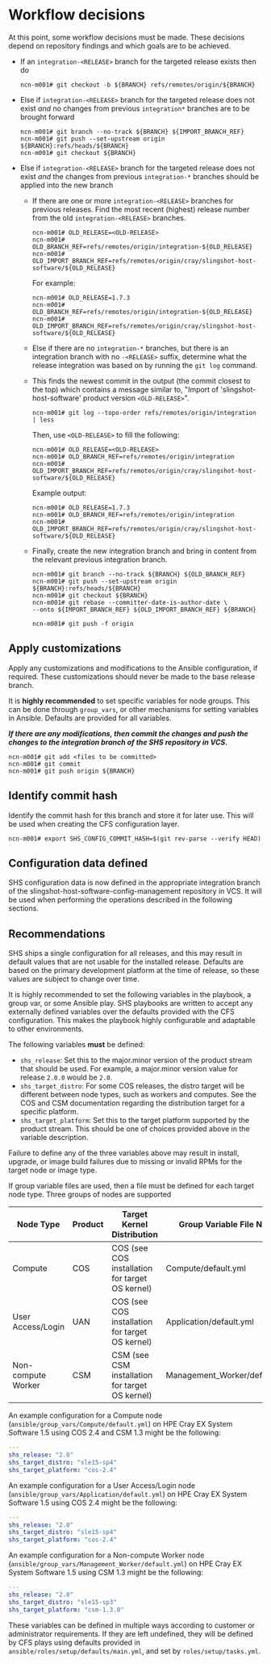 
# Workflow decisions

At this point, some workflow decisions must be made. These decisions depend on repository findings and which goals are to be achieved.

- If an `integration-<RELEASE>` branch for the targeted release exists then do

  ```screen
  ncn-m001# git checkout -b ${BRANCH} refs/remotes/origin/${BRANCH}
  ```

- Else if `integration-<RELEASE>` branch for the targeted release does not exist _and_ no changes from previous `integration*` branches are to be brought forward

  ```screen
  ncn-m001# git branch --no-track ${BRANCH} ${IMPORT_BRANCH_REF}
  ncn-m001# git push --set-upstream origin ${BRANCH}:refs/heads/${BRANCH}
  ncn-m001# git checkout ${BRANCH}
  ```

- Else if `integration-<RELEASE>` branch for the targeted release does not exist _and_ the changes from previous `integration-*` branches should be applied into the new branch

  - If there are one or more `integration-<RELEASE>` branches for previous releases. Find the most recent (highest) release number from the old `integration-<RELEASE>` branches.

    ```screen
    ncn-m001# OLD_RELEASE=<OLD-RELEASE>
    ncn-m001# OLD_BRANCH_REF=refs/remotes/origin/integration-${OLD_RELEASE}
    ncn-m001# OLD_IMPORT_BRANCH_REF=refs/remotes/origin/cray/slingshot-host-software/${OLD_RELEASE}
    ```

    For example:

    ```screen
    ncn-m001# OLD_RELEASE=1.7.3
    ncn-m001# OLD_BRANCH_REF=refs/remotes/origin/integration-${OLD_RELEASE}
    ncn-m001# OLD_IMPORT_BRANCH_REF=refs/remotes/origin/cray/slingshot-host-software/${OLD_RELEASE}
    ```

  - Else if there are no `integration-*` branches, but there is an integration branch with no `-<RELEASE>` suffix, determine what the release integration was based on by running the `git log` command.
  - This finds the newest commit in the output (the commit closest to the top) which contains a message similar to, "Import of 'slingshot-host-software' product version `<OLD-RELEASE>`".

    ```screen
    ncn-m001# git log --topo-order refs/remotes/origin/integration | less
    ```

    Then, use `<OLD-RELEASE>` to fill the following:

    ```screen
    ncn-m001# OLD_RELEASE=<OLD-RELEASE>
    ncn-m001# OLD_BRANCH_REF=refs/remotes/origin/integration
    ncn-m001# OLD_IMPORT_BRANCH_REF=refs/remotes/origin/cray/slingshot-host-software/${OLD_RELEASE}
    ```

    Example output:

    ```screen
    ncn-m001# OLD_RELEASE=1.7.3
    ncn-m001# OLD_BRANCH_REF=refs/remotes/origin/integration
    ncn-m001# OLD_IMPORT_BRANCH_REF=refs/remotes/origin/cray/slingshot-host-software/${OLD_RELEASE}
    ```

  - Finally, create the new integration branch and bring in content from the relevant previous integration branch.

    ```screen
    ncn-m001# git branch --no-track ${BRANCH} ${OLD_BRANCH_REF}
    ncn-m001# git push --set-upstream origin ${BRANCH}:refs/heads/${BRANCH}
    ncn-m001# git checkout ${BRANCH}
    ncn-m001# git rebase --committer-date-is-author-date \
    --onto ${IMPORT_BRANCH_REF} ${OLD_IMPORT_BRANCH_REF} ${BRANCH}

    ncn-m001# git push -f origin
    ```

## Apply customizations

Apply any customizations and modifications to the Ansible configuration, if required.
These customizations should never be made to the base release branch.

It is **highly recommended** to set specific variables for node groups.
This can be done through `group_vars`, or other mechanisms for setting variables in Ansible.
Defaults are provided for all variables.

**_If there are any modifications, then commit the changes and push the changes to the integration branch of the SHS repository in VCS._**

```screen
ncn-m001# git add <files to be committed>
ncn-m001# git commit
ncn-m001# git push origin ${BRANCH}
```

## Identify commit hash

Identify the commit hash for this branch and store it for later use.
This will be used when creating the CFS configuration layer.

```screen
ncn-m001# export SHS_CONFIG_COMMIT_HASH=$(git rev-parse --verify HEAD)
```

## Configuration data defined

SHS configuration data is now defined in the appropriate integration branch of the slingshot-host-software-config-management repository in VCS.
It will be used when performing the operations described in the following sections.

## Recommendations

SHS ships a single configuration for all releases, and this may result in default values that are not usable for the installed release.
Defaults are based on the primary development platform at the time of release, so these values are subject to change over time.

It is highly recommended to set the following variables in the playbook, a group var, or some Ansible play.
SHS playbooks are written to accept any externally defined variables over the defaults provided with the CFS configuration.
This makes the playbook highly configurable and adaptable to other environments.

The following variables **must** be defined:

- `shs_release`: Set this to the major.minor version of the product stream that should be used. For example, a major.minor version value for release `2.0.0` would be `2.0`.
- `shs_target_distro`: For some COS releases, the distro target will be different between node types, such as workers and computes. See the COS and CSM documentation regarding the distribution target for a specific platform.
- `shs_target_platform`: Set this to the target platform supported by the product stream. This should be one of choices provided above in the variable description.

Failure to define any of the three variables above may result in install, upgrade, or image build failures due to missing or invalid RPMs for the target node or image type.

If group variable files are used, then a file must be defined for each target node type. Three groups of nodes are supported

| Node Type          | Product | Target Kernel Distribution                           | Group Variable File Name      |
| ------------------ | ------- | ---------------------------------------------------- | ----------------------------- |
| Compute            | COS     | COS (see COS installation for target OS kernel) | Compute/default.yml           |
| User Access/Login  | UAN     | COS (see COS installation for target OS kernel) | Application/default.yml       |
| Non-compute Worker | CSM     | CSM (see CSM installation for target OS kernel) | Management_Worker/default.yml |

An example configuration for a Compute node (`ansible/group_vars/Compute/default.yml`) on HPE Cray EX System Software 1.5 using COS 2.4 and CSM 1.3 might be the following:

```yaml
---
shs_release: "2.0"
shs_target_distro: "sle15-sp4"
shs_target_platform: "cos-2.4"
```

An example configuration for a User Access/Login node (`ansible/group_vars/Application/default.yml`) on HPE Cray EX System Software 1.5 using COS 2.4 might be the following:

```yaml
---
shs_release: "2.0"
shs_target_distro: "sle15-sp4"
shs_target_platform: "cos-2.4"
```

An example configuration for a Non-compute Worker node (`ansible/group_vars/Management_Worker/default.yml`) on HPE Cray EX System Software 1.5 using CSM 1.3 might be the following:

```yaml
---
shs_release: "2.0"
shs_target_distro: "sle15-sp3"
shs_target_platform: "csm-1.3.0"
```

These variables can be defined in multiple ways according to customer or administrator requirements.
If they are left undefined, they will be defined by CFS plays using defaults provided in `ansible/roles/setup/defaults/main.yml`, and set by `roles/setup/tasks.yml`.